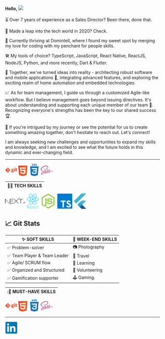 



#### Hello,  <img src="https://raw.githubusercontent.com/MartinHeinz/MartinHeinz/master/wave.gif" width="30px"> 

⏳ Over 7 years of experience as a Sales Director? Been there, done that.

🚀 Made a leap into the tech world in 2020? Check.

💼 Currently thriving at Domintell, where I found my sweet spot by merging my love for coding with my penchant for people skills.

🛠️ My tools of choice? TypeScript, JavaScript, React Native, ReactJS, NodeJS, Python, and more recently, Dart & Flutter.

🎯 Together, we've turned ideas into reality - architecting robust software and mobile applications 📱, integrating advanced features, and exploring the exciting realm of home automation and embedded technologies.

📈 As for team management, I guide us through a customized Agile-like workflow. But I believe management goes beyond issuing directives. It's about understanding and supporting each unique member of our team 🌈. Recognizing everyone's strengths has been the key to our shared success 🏆.

🤝 If you're intrigued by my journey or see the potential for us to create something amazing together, don't hesitate to reach out. Let's connect!

I am always seeking new challenges and opportunities to expand my skills and knowledge, and I am excited to see what the future holds in this dynamic and ever-changing field.


---

<img src="https://github.com/devicons/devicon/blob/master/icons/git/git-plain-wordmark.svg" alt="CSS" width="40" height="40"/><img src="https://github.com/devicons/devicon/blob/master/icons/html5/html5-original.svg" alt="HTML" width="35" height="35"/><img src="https://github.com/devicons/devicon/blob/master/icons/css3/css3-plain-wordmark.svg" alt="CSS" width="40" height="40"/><img src="https://github.com/devicons/devicon/blob/master/icons/sass/sass-original.svg" alt="CSS" width="40" height="40"/>

| :man_technologist: TECH SKILLS                                                     |                        
|------------------------------------------------------------------------------------|
<img src="https://github.com/devicons/devicon/blob/master/icons/nextjs/nextjs-original-wordmark.svg" alt="NextJS" width="65" height="50"/><img src="https://github.com/devicons/devicon/blob/master/icons/react/react-original-wordmark.svg" alt="React" width="50" height="50"/><img src="https://github.com/devicons/devicon/blob/master/icons/nodejs/nodejs-original.svg" alt="NodeJS" width="50" height="50"/> <img src="https://github.com/devicons/devicon/blob/master/icons/typescript/typescript-plain.svg" alt="TypeScript" width="50" height="50"/><img src="https://github.com/devicons/devicon/blob/master/icons/flutter/flutter-original.svg" alt="Flutter" width="50" height="50"/> 

## &#x1f4c8; Git Stats

|  :sparkles: SOFT SKILLS                        |  :deciduous_tree: WEEK-END SKILLS |
|------------------------------------------------|-----------------------------------|
| :white_check_mark: Problem-solver              | :camera: Photography              |
| :white_check_mark: Team Player & Team Leader   | :sunrise_over_mountains: Travel   |
| :white_check_mark: Agile/ SCRUM flow           | :book: Learning                   |
| :white_check_mark: Organized and Structured    | :open_hands: Volunteering         |
| :white_check_mark: Gamification supporter      | :joystick: Gaming.                |

| ::triangular_ruler: MUST-HAVE SKILLS                                               |                        
|------------------------------------------------------------------------------------|

<img src="https://github.com/devicons/devicon/blob/master/icons/git/git-plain-wordmark.svg" alt="CSS" width="40" height="40"/><img src="https://github.com/devicons/devicon/blob/master/icons/html5/html5-original.svg" alt="HTML" width="35" height="35"/><img src="https://github.com/devicons/devicon/blob/master/icons/css3/css3-plain-wordmark.svg" alt="CSS" width="40" height="40"/><img src="https://github.com/devicons/devicon/blob/master/icons/sass/sass-original.svg" alt="CSS" width="40" height="40"/>

---

<a href="https://linkedin.com/in/nicolas-denoel">
  <img align="center" src="https://github.com/devicons/devicon/blob/master/icons/linkedin/linkedin-original.svg" alt="linkedin.com/in/nicolas-denoel" width="40" height="40" />
</a> 

